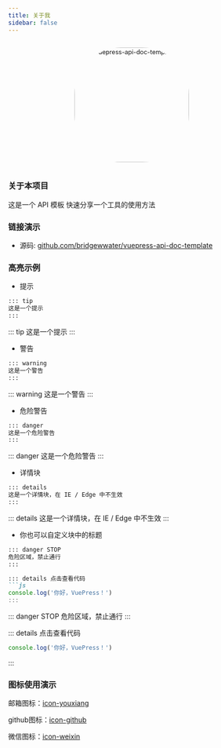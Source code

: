 ```yaml
---
title: 关于我
sidebar: false
---
```


<p align="center"><img style="border-radius:41%;pointer-events:none;transform: scale(0.9);" :src="$withBase('/assets/img/logo.png')" alt="vuepress-api-doc-template" width=260></p>

### 关于本项目

这是一个 API 模板
快速分享一个工具的使用方法

### 链接演示

- 源码: [github.com/bridgewwater/vuepress-api-doc-template](github.com/bridgewwater/vuepress-api-doc-template)

### 高亮示例

- 提示

```md
::: tip
这是一个提示
:::
```

::: tip
这是一个提示
:::

- 警告

```md
::: warning
这是一个警告
:::
```

::: warning
这是一个警告
:::

- 危险警告

```md
::: danger
这是一个危险警告
:::
```

::: danger
这是一个危险警告
:::

- 详情块

```md
::: details
这是一个详情块，在 IE / Edge 中不生效
:::
```

::: details
这是一个详情块，在 IE / Edge 中不生效
:::

- 你也可以自定义块中的标题

```md
::: danger STOP
危险区域，禁止通行
:::

::: details 点击查看代码
```js
console.log('你好，VuePress！')
:::
```

::: danger STOP
危险区域，禁止通行
:::

::: details 点击查看代码
```js
console.log('你好，VuePress！')
```
:::

### 图标使用演示

<i class='iconfont icon-youxiang' zico='邮箱'></i>  邮箱图标：[icon-youxiang](https://www.iconfont.cn/search/index?searchType=icon&q=icon-youxiang)

<i class='iconfont icon-github' zico='github'></i>  github图标：[icon-github](https://www.iconfont.cn/search/index?searchType=icon&q=icon-github)

<i class='iconfont icon-weixin' zico='微信图标'></i>  微信图标：[icon-weixin](https://www.iconfont.cn/search/index?searchType=icon&q=icon-weixin)
